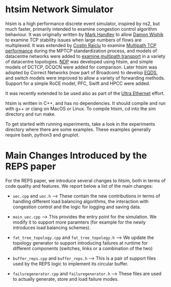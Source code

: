 # htsim Network Simulator

htsim is a high performance discrete event simulator, inspired by ns2, but much faster, primarily intended to examine congestion control algorithm behaviour.  It was originally written by [Mark Handley](http://www0.cs.ucl.ac.uk/staff/M.Handley/) to allow [Damon Wishik](https://www.cl.cam.ac.uk/~djw1005/) to examine TCP stability issues when large numbers of flows are multiplexed.  It was extended by [Costin Raiciu](http://nets.cs.pub.ro/~costin/) to examine [Multipath TCP performance](http://nets.cs.pub.ro/~costin/files/mptcp-nsdi.pdf) during the MPTCP standardization process, and models of datacentre networks were added to [examine multipath transport](http://nets.cs.pub.ro/~costin/files/mptcp_dc_sigcomm.pdf) in a variety of datacentre topologies.  [NDP](http://nets.cs.pub.ro/~costin/files/ndp.pdf) was developed using htsim, and simple models of DCTCP, DCQCN were added for comparison.  Later htsim was adopted by Correct Networks (now part of Broadcom) to develop [EQDS](http://nets.cs.pub.ro/~costin/files/eqds.pdf), and switch models were improved to allow a variety of forwarding methods.  Support for a simple RoCE model, PFC, Swift and HPCC were added.

It was recently extended to be used also as part of the [Ultra Ethernet](https://github.com/ultraethernet/uec-transport-simulation-code) effort.

htsim is written in C++, and has no dependencies.  It should compile and run with g++ or clang on MacOS or Linux.  To compile htsim, cd into the sim directory and run make.

To get started with running experiments, take a look in the experiments directory where there are some examples.  These examples generally require bash, python3 and gnuplot.

# Main Changes Introduced by the REPS paper
For the REPS paper, we introduce several changes to htsim, both in terms of code quality and features. We report below a list of the main changes:

- ```uec.cpp``` and ```uec.h``` --> These contain the new contributions in terms of handling different load balancing algorithms, the interaction with congestion control and the logic for logging and saving data.

- ```main_uec.cpp``` --> This provides the entry point for the simulation. We modify it to support more paramters (for example for the newly introduces load balancing schemes).

- ```fat_tree_topology.cpp``` and ```fat_tree_topology.h``` --> We update the topology generator to support introducing failures at runtime for different components (switches, links or a combination of the two)

- ```buffer_reps.cpp``` and ```buffer_reps.h``` --> This is a pair of support files used by the REPS logic to implement its circular buffer.

- ```failuregenerator.cpp``` and ```failuregenerator.h``` --> These files are used to actually generate, store and load failure modes. 